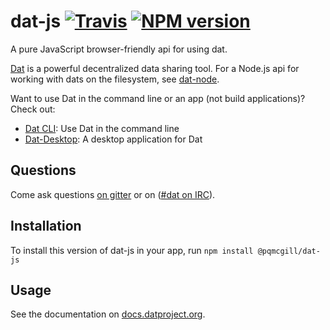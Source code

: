 # dat-js [![Travis](https://api.travis-ci.org/datproject/dat-js.svg)](https://travis-ci.org/datproject/dat-js)  [![NPM version](https://img.shields.io/npm/v/dat-js.svg?style=flat-square)](https://npmjs.org/package/dat)

A pure JavaScript browser-friendly api for using dat.

[Dat](http://datproject.org) is a powerful decentralized data sharing tool. For a Node.js api for working with dats on the filesystem, see [dat-node](http://github.com/datproject/dat-node).

Want to use Dat in the command line or an app (not build applications)? Check out:

* [Dat CLI](https://github.com/datproject/dat): Use Dat in the command line
* [Dat-Desktop](https://github.com/datproject/dat-desktop): A desktop application for Dat

## Questions

Come ask questions [on gitter](https://gitter.im/datproject/discussions) or on ([#dat on IRC](http://webchat.freenode.net/?channels=dat)).

## Installation
To install this version of dat-js in your app, run
```npm install @pqmcgill/dat-js```

## Usage

See the documentation on [docs.datproject.org](https://docs.datproject.org/docs/browser-intro).
